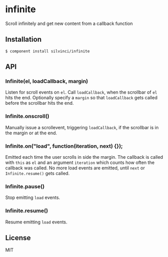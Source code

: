 # infinite

  Scroll infinitely and get new content from a callback function

## Installation

```
$ component install silvinci/infinite
```

## API

### Infinite(el, loadCallback, margin)

  Listen for scroll events on `el`. Call `loadCallback`, when the
  scrollbar of `el` hits the end. Optionally specify a `margin`
  so that `loadCallback` gets called before the scrollbar hits
  the end.

### Infinite.onscroll()

  Manually issue a scrollevent, triggering `loadCallback`, if the
  scrollbar is in the margin or at the end.

### Infinite.on("load", function(iteration, next) {});

  Emitted each time the user scrolls in side the margin.
  The callback is called with `this` as `el` and an argument
  `iteration` which counts how often the callback was called.
  No more load events are emitted, until `next` or
  `Infinite.resume()` gets called.

### Infinite.pause()

  Stop emitting `load` events.

### Infinite.resume()

  Resume emitting `load` events.

## License

  MIT
